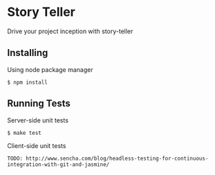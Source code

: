 # Story Teller

  Drive your project inception with story-teller
  
## Installing

  Using node package manager
  
    $ npm install

## Running Tests

  Server-side unit tests
  
    $ make test
    
  Client-side unit tests
  
    TODO: http://www.sencha.com/blog/headless-testing-for-continuous-integration-with-git-and-jasmine/